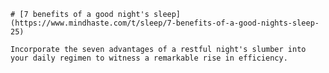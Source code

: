 
    # [7 benefits of a good night's sleep](https://www.mindhaste.com/t/sleep/7-benefits-of-a-good-nights-sleep-25)

    Incorporate the seven advantages of a restful night's slumber into your daily regimen to witness a remarkable rise in efficiency.
    